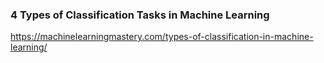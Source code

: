 ### 4 Types of Classification Tasks in Machine Learning<br>
https://machinelearningmastery.com/types-of-classification-in-machine-learning/
